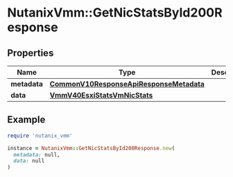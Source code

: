 # NutanixVmm::GetNicStatsById200Response

## Properties

| Name | Type | Description | Notes |
| ---- | ---- | ----------- | ----- |
| **metadata** | [**CommonV10ResponseApiResponseMetadata**](CommonV10ResponseApiResponseMetadata.md) |  | [optional] |
| **data** | [**VmmV40EsxiStatsVmNicStats**](VmmV40EsxiStatsVmNicStats.md) |  | [optional] |

## Example

```ruby
require 'nutanix_vmm'

instance = NutanixVmm::GetNicStatsById200Response.new(
  metadata: null,
  data: null
)
```

